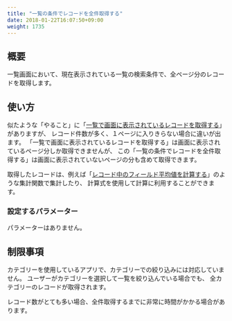 ```yaml
---
title: "一覧の条件でレコードを全件取得する"
date: 2018-01-22T16:07:50+09:00
weight: 1735
---
```


## 概要

一覧画面において、現在表示されている一覧の検索条件で、全ページ分のレコードを取得します。

## 使い方

似たような「やること」に「[一覧で画面に表示されているレコードを取得する](../displayed_records)」がありますが、
レコード件数が多く、１ページに入りきらない場合に違いが出ます。
「一覧で画面に表示されているレコードを取得する」は画面に表示されているページ分しか取得できませんが、
この「一覧の条件でレコードを全件取得する」は画面に表示されていないページの分も含めて取得できます。

取得したレコードは、例えば「[レコード中のフィールド平均値を計算する](../../aggregate/calc_records_average)」のような集計関数で集計したり、
計算式を使用して計算に利用することができます。

### 設定するパラメーター

パラメーターはありません。

## 制限事項

カテゴリーを使用しているアプリで、カテゴリーでの絞り込みには対応していません。
ユーザーがカテゴリーを選択して一覧を絞り込んでいる場合でも、
全カテゴリーのレコードが取得されます。

レコード数がとても多い場合、全件取得するまでに非常に時間がかかる場合があります。

